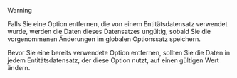 > [!WARNING]
> Falls Sie eine Option entfernen, die von einem Entitätsdatensatz verwendet wurde, werden die Daten dieses Datensatzes ungültig, sobald Sie die vorgenommenen Änderungen im globalen Optionssatz speichern.
>
>Bevor Sie eine bereits verwendete Option entfernen, sollten Sie die Daten in jedem Entitätsdatensatz, der diese Option nutzt, auf einen gültigen Wert ändern.